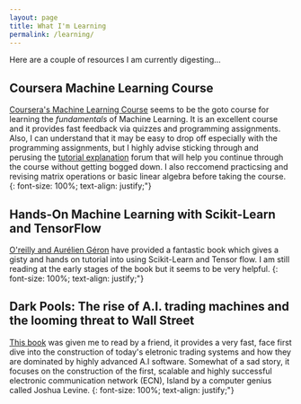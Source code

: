 ```yaml
---
layout: page
title: What I'm Learning
permalink: /learning/
---
```


Here are a couple of resources I am currently digesting...

## Coursera Machine Learning Course ##

 [Coursera's Machine Learning Course](https://www.coursera.org/learn/machine-learning) seems to be the goto course for learning the *fundamentals* of Machine Learning. It is an excellent course and it provides fast feedback via quizzes and programming assignments. Also, I can understand that it may be easy to drop off especially with the programming assignments, but I highly advise sticking through and perusing the [tutorial explanation](https://www.coursera.org/learn/machine-learning/discussions/all/threads/m0ZdvjSrEeWddiIAC9pDDA) forum that will help you continue through the course without getting bogged down. I also reccomend practicsing and revising matrix operations or basic linear algebra before taking the course. 
 {:  font-size: 100%; text-align: justify;"}


## Hands-On Machine Learning with Scikit-Learn and TensorFlow ##
[O'reilly and Aurélien Géron](http://shop.oreilly.com/product/0636920052289.do) have provided a fantastic book which gives a gisty and hands on tutorial into using Scikit-Learn and Tensor flow. I am still reading at the early stages of the book but it seems to be very helpful.
 {:  font-size: 100%; text-align: justify;"}

## Dark Pools: The rise of A.I. trading machines and the looming threat to Wall Street ##
[This book](https://www.amazon.co.uk/Dark-Pools-I-trading-machines-ebook/dp/B008LW1ZVC) was given me to read by a friend, it provides a very fast, face first dive into the construction of today's eletronic trading systems and how they are dominated by highly advanced A.I software. Somewhat of a sad story, it focuses on the construction of the first, scalable and highly successful electronic communication network (ECN), Island by a computer genius called Joshua Levine.
 {:  font-size: 100%; text-align: justify;"}
